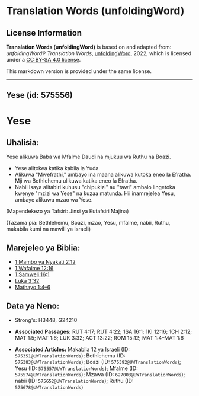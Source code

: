 # Translation Words (unfoldingWord)

## License Information

**Translation Words (unfoldingWord)** is based on and adapted from: _unfoldingWord® Translation Words_, [unfoldingWord](https://unfoldingword.org/utw), 2022, which is licensed under a [CC BY-SA 4.0 license](https://creativecommons.org/licenses/by-sa/4.0/legalcode.en).

This markdown version is provided under the same license.



--------------------------------

## Yese (id: 575556)

Yese
====

Uhalisia:
---------

Yese alikuwa Baba wa Mfalme Daudi na mjukuu wa Ruthu na Boazi.

* Yese alitokea katika kabila la Yuda.
* Alikuwa "Mwefrathi," ambayo ina maana alikuwa kutoka eneo la Efratha. Mji wa Bethlehemu ulikuwa katika eneo la Efratha.
* Nabii Isaya alitabiri kuhusu "chipukizi" au "tawi" ambalo lingetoka kwenye "mzizi wa Yese" na kuzaa matunda. Hii inamrejelea Yesu, ambaye alikuwa mzao wa Yese.

(Mapendekezo ya Tafsiri: Jinsi ya Kutafsiri Majina)

(Tazama pia: Bethlehemu, Boazi, mzao, Yesu, mfalme, nabii, Ruthu, makabila kumi na mawili ya Israeli)

Marejeleo ya Biblia:
--------------------

* [1 Mambo ya Nyakati 2:12](https://ref.ly/1Chr2:12)
* [1 Wafalme 12:16](https://ref.ly/1Kgs12:16)
* [1 Samweli 16:1](https://ref.ly/1Sam16:1)
* [Luka 3:32](https://ref.ly/Luke3:32)
* [Mathayo 1:4–6](https://ref.ly/Matt1:4-Matt1:6)

Data ya Neno:
-------------

* Strong's: H3448, G24210

* **Associated Passages:** RUT 4:17; RUT 4:22; 1SA 16:1; 1KI 12:16; 1CH 2:12; MAT 1:5; MAT 1:6; LUK 3:32; ACT 13:22; ROM 15:12; MAT 1:4–MAT 1:6
* **Associated Articles:** Makabila 12 ya Israeli (ID: `575351@UWTranslationWords`); Bethlehemu (ID: `575383@UWTranslationWords`); Boazi (ID: `575392@UWTranslationWords`); Yesu (ID: `575557@UWTranslationWords`); Mfalme (ID: `575574@UWTranslationWords`); Mzawa (ID: `627003@UWTranslationWords`); nabii (ID: `575652@UWTranslationWords`); Ruthu (ID: `575678@UWTranslationWords`)

